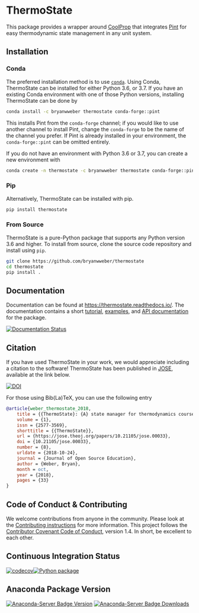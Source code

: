 # ThermoState

This package provides a wrapper around [CoolProp](https://github.com/CoolProp/CoolProp) that integrates [Pint](https://pint.readthedocs.io) for easy thermodynamic state management in any unit system.

## Installation

### Conda

The preferred installation method is to use [`conda`](https://anaconda.com/download). Using Conda, ThermoState can be installed for either Python 3.6, or 3.7\. If you have an existing Conda environment with one of those Python versions, installing ThermoState can be done by

```bash
conda install -c bryanwweber thermostate conda-forge::pint
```

This installs Pint from the `conda-forge` channel; if you would like to use another channel to install Pint, change the `conda-forge` to be the name of the channel you prefer. If Pint is already installed in your environment, the `conda-forge::pint` can be omitted entirely.

If you do not have an environment with Python 3.6 or 3.7, you can create a new environment with

```bash
conda create -n thermostate -c bryanwweber thermostate conda-forge::pint
```

### Pip

Alternatively, ThermoState can be installed with pip.

```bash
pip install thermostate
```

### From Source

ThermoState is a pure-Python package that supports any Python version 3.6 and higher. To install from source, clone the source code repository and install using `pip`.

```bash
git clone https://github.com/bryanwweber/thermostate
cd thermostate
pip install .
```

## Documentation

Documentation can be found at <https://thermostate.readthedocs.io/>. The documentation contains a short [tutorial](https://thermostate.readthedocs.io/en/stable/Tutorial.html), [examples](https://thermostate.readthedocs.io/en/stable/examples.html), and [API documentation](https://thermostate.readthedocs.io/en/stable/thermostate.html) for the package.

[![Documentation Status](https://readthedocs.org/projects/thermostate/badge/?version=stable)](https://thermostate.readthedocs.io/en/stable/?badge=stable)


## Citation

If you have used ThermoState in your work, we would appreciate including a citation to the software! ThermoState has been published in [JOSE](https://jose.theoj.org/), available at the link below.

[![DOI](https://jose.theoj.org/papers/10.21105/jose.00033/status.svg)](https://doi.org/10.21105/jose.00033)

For those using Bib(La)TeX, you can use the following entry

```bibtex
@article{weber_thermostate_2018,
    title = {{ThermoState}: {A} state manager for thermodynamics courses},
    volume = {1},
    issn = {2577-3569},
    shorttitle = {{ThermoState}},
    url = {https://jose.theoj.org/papers/10.21105/jose.00033},
    doi = {10.21105/jose.00033},
    number = {8},
    urldate = {2018-10-24},
    journal = {Journal of Open Source Education},
    author = {Weber, Bryan},
    month = oct,
    year = {2018},
    pages = {33}
}
```

## Code of Conduct & Contributing

We welcome contributions from anyone in the community. Please look at the [Contributing instructions](https://github.com/bryanwweber/thermostate/blob/master/CONTRIBUTING.md) for more information. This project follows the [Contributor Covenant Code of Conduct](https://github.com/bryanwweber/thermostate/blob/master/CODE_OF_CONDUCT.md), version 1.4\. In short, be excellent to each other.

## Continuous Integration Status

[![codecov](https://codecov.io/gh/bryanwweber/thermostate/branch/master/graph/badge.svg)](https://codecov.io/gh/bryanwweber/thermostate)[![Python package](https://github.com/bryanwweber/thermostate/workflows/Python%20package/badge.svg)](https://github.com/bryanwweber/thermostate/actions?query=workflow%3A%22Python+package%22)

## Anaconda Package Version

[![Anaconda-Server Badge Version](https://anaconda.org/bryanwweber/thermostate/badges/version.svg)](https://anaconda.org/bryanwweber/thermostate) [![Anaconda-Server Badge Downloads](https://anaconda.org/bryanwweber/thermostate/badges/downloads.svg)](https://anaconda.org/bryanwweber/thermostate)
